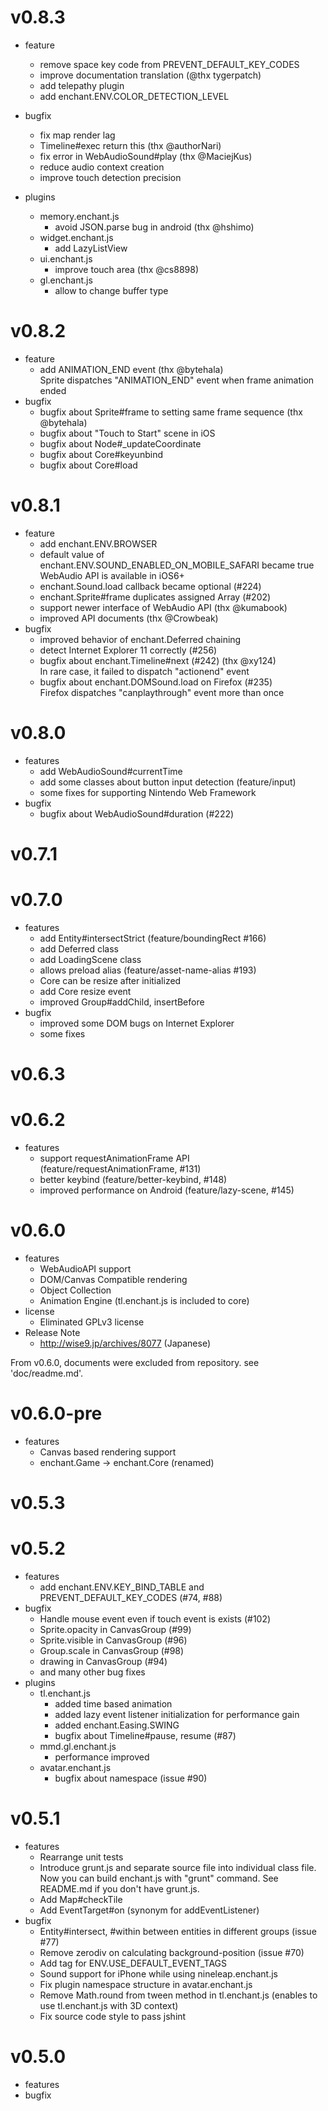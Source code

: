 # v0.8.3

- feature
    - remove space key code from PREVENT_DEFAULT_KEY_CODES
    - improve documentation translation (@thx tygerpatch)
    - add telepathy plugin
    - add enchant.ENV.COLOR_DETECTION_LEVEL

- bugfix
    - fix map render lag
    - Timeline#exec return this (thx @authorNari)
    - fix error in WebAudioSound#play (thx @MaciejKus)
    - reduce audio context creation
    - improve touch detection precision

- plugins
    - memory.enchant.js
        - avoid JSON.parse bug in android (thx @hshimo)
    - widget.enchant.js
        - add LazyListView
    - ui.enchant.js
        - improve touch area (thx @cs8898)
    - gl.enchant.js
        - allow to change buffer type

# v0.8.2

- feature
    - add ANIMATION_END event (thx @bytehala)  
        Sprite dispatches "ANIMATION_END" event when frame animation ended
- bugfix
    - bugfix about Sprite#frame to setting same frame sequence (thx @bytehala)
    - bugfix about "Touch to Start" scene in iOS
    - bugfix about Node#\_updateCoordinate
    - bugfix about Core#keyunbind
    - bugfix about Core#load

# v0.8.1

- feature
    - add enchant.ENV.BROWSER
    - default value of enchant.ENV.SOUND_ENABLED_ON_MOBILE_SAFARI became true  
        WebAudio API is available in iOS6+
    - enchant.Sound.load callback became optional (#224)
    - enchant.Sprite#frame duplicates assigned Array (#202)
    - support newer interface of WebAudio API (thx @kumabook)
    - improved API documents (thx @Crowbeak)
- bugfix
    - improved behavior of enchant.Deferred chaining
    - detect Internet Explorer 11 correctly (#256)
    - bugfix about enchant.Timeline#next (#242) (thx @xy124)  
        In rare case, it failed to dispatch "actionend" event
    - bugfix about enchant.DOMSound.load on Firefox (#235)  
        Firefox dispatches "canplaythrough" event more than once

# v0.8.0

- features
    - add WebAudioSound#currentTime
    - add some classes about button input detection (feature/input)
    - some fixes for supporting Nintendo Web Framework
- bugfix
    - bugfix about WebAudioSound#duration (#222)

# v0.7.1

# v0.7.0

- features
    - add Entity#intersectStrict (feature/boundingRect #166)
    - add Deferred class
    - add LoadingScene class
    - allows preload alias (feature/asset-name-alias #193)
    - Core can be resize after initialized
    - add Core resize event
    - improved Group#addChild, insertBefore
- bugfix
    - improved some DOM bugs on Internet Explorer
    - some fixes

# v0.6.3

# v0.6.2

- features
    - support requestAnimationFrame API (feature/requestAnimationFrame, #131)
    - better keybind (feature/better-keybind, #148)
    - improved performance on Android (feature/lazy-scene, #145)

# v0.6.0

- features
    - WebAudioAPI support
    - DOM/Canvas Compatible rendering
    - Object Collection
    - Animation Engine (tl.enchant.js is included to core)
- license
    - Eliminated GPLv3 license
- Release Note
    - http://wise9.jp/archives/8077 (Japanese)

From v0.6.0, documents were excluded from repository. see 'doc/readme.md'.

# v0.6.0-pre
- features
    - Canvas based rendering support
    - enchant.Game -> enchant.Core (renamed)

# v0.5.3

# v0.5.2

- features
    - add enchant.ENV.KEY_BIND_TABLE and PREVENT_DEFAULT_KEY_CODES (#74, #88)
- bugfix
    - Handle mouse event even if touch event is exists (#102)
    - Sprite.opacity in CanvasGroup (#99)
    - Sprite.visible in CanvasGroup (#96)
    - Group.scale in CanvasGroup (#98)
    - drawing in CanvasGroup (#94)
    - and many other bug fixes
- plugins
    - tl.enchant.js
        - added time based animation
        - added lazy event listener initialization for performance gain
        - added enchant.Easing.SWING
        - bugfix about Timeline#pause, resume (#87)
    - mmd.gl.enchant.js
        - performance improved
    - avatar.enchant.js
        - bugfix about namespace (issue #90)

# v0.5.1

- features 
    - Rearrange unit tests
    - Introduce grunt.js and separate source file into individual class file.
      Now you can build enchant.js with "grunt" command.
      See README.md if you don't have grunt.js.
    - Add Map#checkTile
    - Add EventTarget#on (synonym for addEventListener)
- bugfix
    - Entity#intersect, #within between entities in different groups (issue #77)
    - Remove zerodiv on calculating background-position (issue #70)
    - Add <area> tag for ENV.USE_DEFAULT_EVENT_TAGS
    - Sound support for iPhone while using nineleap.enchant.js
    - Fix plugin namespace structure in avatar.enchant.js
    - Remove Math.round from tween method in tl.enchant.js (enables to use tl.enchant.js with 3D context)
    - Fix source code style to pass jshint

# v0.5.0

- features
- bugfix
